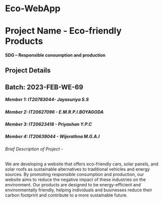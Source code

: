 # Eco-WebApp

# Project Name - Eco-friendly Products
#### SDG – Responsible consumption and production

## Project Details
## Batch: 2023-FEB-WE-69
##### Member 1: IT20783044- Jayasuriya S.S
##### Member 2: IT20627096 - E.M.R.P.I.BOYAGODA
##### Member 3: IT20623418 - Priyashan Y.P.C
##### Member 4: IT20639044 - Wijerathna M.G.A.I

###### Brief Description of Project -
We are developing a website that offers eco-friendly cars, solar panels, and solar roofs as sustainable alternatives to traditional vehicles and energy sources. By promoting responsible consumption and production, our website aims to reduce the negative impact of these industries on the environment. Our products are designed to be energy-efficient and environmentally friendly, helping individuals and businesses reduce their carbon footprint and contribute to a more sustainable future.
